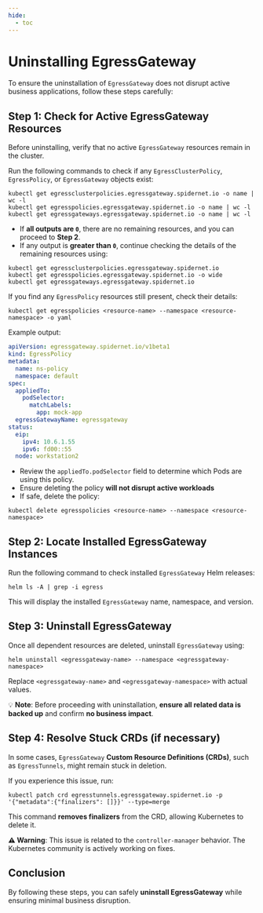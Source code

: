 ```yaml
---
hide:
  - toc
---
```


# Uninstalling EgressGateway

To ensure the uninstallation of `EgressGateway` does not disrupt active business applications, follow these steps carefully:

## Step 1: Check for Active EgressGateway Resources

Before uninstalling, verify that no active `EgressGateway` resources remain in the cluster.

Run the following commands to check if any `EgressClusterPolicy`, `EgressPolicy`, or `EgressGateway` objects exist:

```shell
kubectl get egressclusterpolicies.egressgateway.spidernet.io -o name | wc -l
kubectl get egresspolicies.egressgateway.spidernet.io -o name | wc -l
kubectl get egressgateways.egressgateway.spidernet.io -o name | wc -l
```

- If **all outputs are `0`**, there are no remaining resources, and you can proceed to **Step 2**.
- If any output is **greater than `0`**, continue checking the details of the remaining resources using:

```shell
kubectl get egressclusterpolicies.egressgateway.spidernet.io
kubectl get egresspolicies.egressgateway.spidernet.io -o wide
kubectl get egressgateways.egressgateway.spidernet.io
```

If you find any `EgressPolicy` resources still present, check their details:

```shell
kubectl get egresspolicies <resource-name> --namespace <resource-namespace> -o yaml
```

Example output:

```yaml
apiVersion: egressgateway.spidernet.io/v1beta1
kind: EgressPolicy
metadata:
  name: ns-policy
  namespace: default
spec:
  appliedTo:
    podSelector:
      matchLabels:
        app: mock-app
  egressGatewayName: egressgateway
status:
  eip:
    ipv4: 10.6.1.55
    ipv6: fd00::55
  node: workstation2
```

- Review the `appliedTo.podSelector` field to determine which Pods are using this policy.
- Ensure deleting the policy **will not disrupt active workloads**
- If safe, delete the policy:

```shell
kubectl delete egresspolicies <resource-name> --namespace <resource-namespace>
```

## Step 2: Locate Installed EgressGateway Instances

Run the following command to check installed `EgressGateway` Helm releases:

```shell
helm ls -A | grep -i egress
```

This will display the installed `EgressGateway` name, namespace, and version.

## Step 3: Uninstall EgressGateway

Once all dependent resources are deleted, uninstall `EgressGateway` using:

```shell
helm uninstall <egressgateway-name> --namespace <egressgateway-namespace>
```

Replace `<egressgateway-name>` and `<egressgateway-namespace>` with actual values.

💡 **Note**: Before proceeding with uninstallation, **ensure all related data is backed up** and confirm **no business impact**.

## Step 4: Resolve Stuck CRDs (if necessary)

In some cases, `EgressGateway` **Custom Resource Definitions (CRDs)**, such as `EgressTunnels`, might remain stuck in deletion.

If you experience this issue, run:

```shell
kubectl patch crd egresstunnels.egressgateway.spidernet.io -p '{"metadata":{"finalizers": []}}' --type=merge
```

This command **removes finalizers** from the CRD, allowing Kubernetes to delete it.

**⚠️ Warning**: This issue is related to the `controller-manager` behavior. The Kubernetes community is actively working on fixes.

## Conclusion

By following these steps, you can safely **uninstall EgressGateway** while ensuring minimal business disruption.
